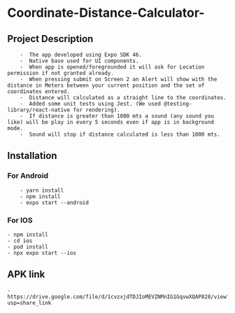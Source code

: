 # Coordinate-Distance-Calculator-
## Project Description
        -  The app developed using Expo SDK 46.
        -  Native base used for UI components.
        -  When app is opened/foregrounded it will ask for Location permission if not granted already.
        -  When pressing submit on Screen 2 an Alert will show with the distance in Meters between your current position and the set of coordinates entered.
        -  Distance will calculated as a straight line to the coordinates.
        -  Added some unit tests using Jest. (We used @testing-library/react-native for rendering).
        -  If distance is greater than 1000 mts a sound (any sound you like) will be play in every 5 seconds even if app is in background mode.
        -  Sound will stop if distance calculated is less than 1000 mts.

## Installation
### For Android
        - yarn install
        - npm install
        - expo start --android
### For IOS
    - npm install
    - cd ios
    - pod install
    - npx expo start --ios
## APK link
    - https://drive.google.com/file/d/1cvzxjdTDJIoMEVZNMnIG1GqvwXQAP828/view?usp=share_link